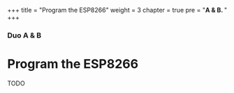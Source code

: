 +++
title = "Program the ESP8266"
weight = 3
chapter = true
pre = "<b>A & B. </b>"
+++

### Duo A & B

# Program the ESP8266

TODO

